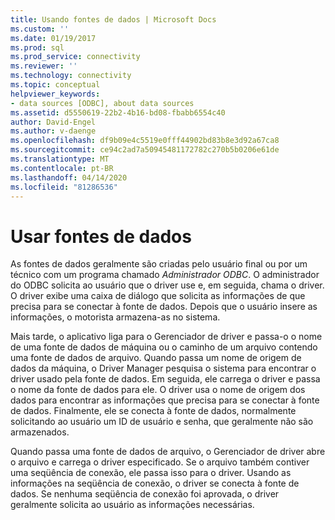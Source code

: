 ```yaml
---
title: Usando fontes de dados | Microsoft Docs
ms.custom: ''
ms.date: 01/19/2017
ms.prod: sql
ms.prod_service: connectivity
ms.reviewer: ''
ms.technology: connectivity
ms.topic: conceptual
helpviewer_keywords:
- data sources [ODBC], about data sources
ms.assetid: d5550619-22b2-4b16-bd08-fbabb6554c40
author: David-Engel
ms.author: v-daenge
ms.openlocfilehash: df9b09e4c5519e0fff44902bd83b8e3d92a67ca8
ms.sourcegitcommit: ce94c2ad7a50945481172782c270b5b0206e61de
ms.translationtype: MT
ms.contentlocale: pt-BR
ms.lasthandoff: 04/14/2020
ms.locfileid: "81286536"
---
```

# <a name="using-data-sources"></a>Usar fontes de dados
As fontes de dados geralmente são criadas pelo usuário final ou por um técnico com um programa chamado *Administrador ODBC*. O administrador do ODBC solicita ao usuário que o driver use e, em seguida, chama o driver. O driver exibe uma caixa de diálogo que solicita as informações de que precisa para se conectar à fonte de dados. Depois que o usuário insere as informações, o motorista armazena-as no sistema.  
  
 Mais tarde, o aplicativo liga para o Gerenciador de driver e passa-o o nome de uma fonte de dados de máquina ou o caminho de um arquivo contendo uma fonte de dados de arquivo. Quando passa um nome de origem de dados da máquina, o Driver Manager pesquisa o sistema para encontrar o driver usado pela fonte de dados. Em seguida, ele carrega o driver e passa o nome da fonte de dados para ele. O driver usa o nome de origem dos dados para encontrar as informações que precisa para se conectar à fonte de dados. Finalmente, ele se conecta à fonte de dados, normalmente solicitando ao usuário um ID de usuário e senha, que geralmente não são armazenados.  
  
 Quando passa uma fonte de dados de arquivo, o Gerenciador de driver abre o arquivo e carrega o driver especificado. Se o arquivo também contiver uma seqüência de conexão, ele passa isso para o driver. Usando as informações na seqüência de conexão, o driver se conecta à fonte de dados. Se nenhuma seqüência de conexão foi aprovada, o driver geralmente solicita ao usuário as informações necessárias.
